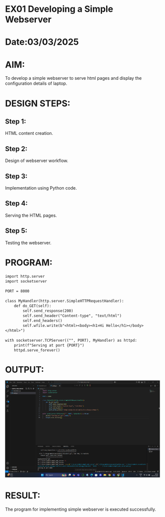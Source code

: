 # EX01 Developing a Simple Webserver

# Date:03/03/2025
# AIM:
To develop a simple webserver to serve html pages and display the configuration details of laptop.

# DESIGN STEPS:
## Step 1:
HTML content creation.

## Step 2:
Design of webserver workflow.

## Step 3:
Implementation using Python code.

## Step 4:
Serving the HTML pages.

## Step 5:
Testing the webserver.

# PROGRAM:
```
import http.server
import socketserver

PORT = 8000

class MyHandler(http.server.SimpleHTTPRequestHandler):
    def do_GET(self):
        self.send_response(200)
        self.send_header("Content-type", "text/html")
        self.end_headers()
        self.wfile.write(b"<html><body><h1>Hi Hello</h1></body></html>")

with socketserver.TCPServer(("", PORT), MyHandler) as httpd:
    print(f"Serving at port {PORT}")
    httpd.serve_forever()
```
# OUTPUT:

![alt text](image.png)

# RESULT:
The program for implementing simple webserver is executed successfully.
